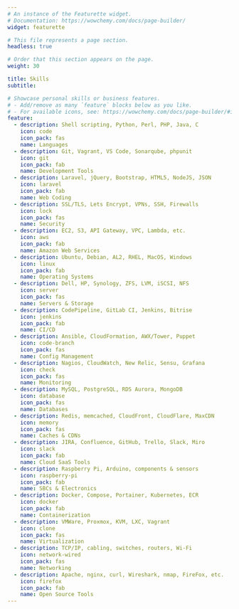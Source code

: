 ```yaml
---
# An instance of the Featurette widget.
# Documentation: https://wowchemy.com/docs/page-builder/
widget: featurette

# This file represents a page section.
headless: true

# Order that this section appears on the page.
weight: 30

title: Skills
subtitle:

# Showcase personal skills or business features.
# - Add/remove as many `feature` blocks below as you like.
# - For available icons, see: https://wowchemy.com/docs/page-builder/#icons
feature:
  - description: Shell scripting, Python, Perl, PHP, Java, C
    icon: code
    icon_pack: fas
    name: Languages
  - description: Git, Vagrant, VS Code, Sonarqube, phpunit
    icon: git
    icon_pack: fab
    name: Development Tools
  - description: Laravel, jQuery, Bootstrap, HTML5, NodeJS, JSON
    icon: laravel
    icon_pack: fab
    name: Web Coding
  - description: SSL/TLS, Lets Encrypt, VPNs, SSH, Firewalls
    icon: lock
    icon_pack: fas
    name: Security
  - description: EC2, S3, API Gateway, VPC, Lambda, etc.
    icon: aws
    icon_pack: fab
    name: Amazon Web Services
  - description: Ubuntu, Debian, AL2, RHEL, MacOS, Windows
    icon: linux
    icon_pack: fab
    name: Operating Systems
  - description: Dell, HP, Synology, ZFS, LVM, iSCSI, NFS
    icon: server
    icon_pack: fas
    name: Servers & Storage
  - description: CodePipeline, GitLab CI, Jenkins, Bitrise
    icon: jenkins
    icon_pack: fab
    name: CI/CD
  - description: Ansible, CloudFormation, AWX/Tower, Puppet
    icon: code-branch
    icon_pack: fas
    name: Config Management
  - description: Nagios, CloudWatch, New Relic, Sensu, Grafana
    icon: check
    icon_pack: fas
    name: Monitoring
  - description: MySQL, PostgreSQL, RDS Aurora, MongoDB
    icon: database
    icon_pack: fas
    name: Databases
  - description: Redis, memcached, CloudFront, CloudFlare, MaxCDN
    icon: memory
    icon_pack: fas
    name: Caches & CDNs
  - description: JIRA, Confluence, GitHub, Trello, Slack, Miro
    icon: slack
    icon_pack: fab
    name: Cloud SaaS Tools
  - description: Raspberry Pi, Arduino, components & sensors
    icon: raspberry-pi
    icon_pack: fab
    name: SBCs & Electronics
  - description: Docker, Compose, Portainer, Kubernetes, ECR
    icon: docker
    icon_pack: fab
    name: Containerization
  - description: VMWare, Proxmox, KVM, LXC, Vagrant 
    icon: clone
    icon_pack: fas
    name: Virtualization
  - description: TCP/IP, cabling, switches, routers, Wi-Fi
    icon: network-wired
    icon_pack: fas
    name: Networking
  - description: Apache, nginx, curl, Wireshark, nmap, FireFox, etc.
    icon: firefox
    icon_pack: fab
    name: Open Source Tools
---
```

